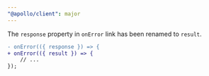 ```yaml
---
"@apollo/client": major
---
```


The `response` property in `onError` link has been renamed to `result`.

```diff
- onError(({ response }) => {
+ onError(({ result }) => {
    // ...
});
```
